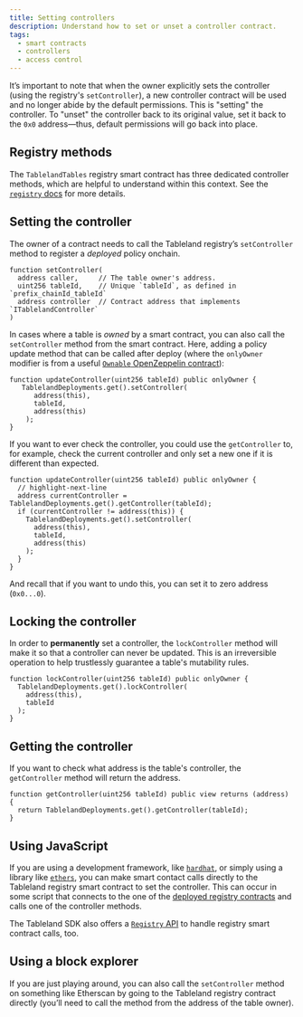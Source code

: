```yaml
---
title: Setting controllers
description: Understand how to set or unset a controller contract.
tags:
  - smart contracts
  - controllers
  - access control
---
```


It’s important to note that when the owner explicitly sets the controller (using the registry's `setController`), a new controller contract will be used and no longer abide by the default permissions. This is "setting" the controller. To "unset" the controller back to its original value, set it back to the `0x0` address—thus, default permissions will go back into place.

## Registry methods

The `TablelandTables` registry smart contract has three dedicated controller methods, which are helpful to understand within this context. See the [`registry` docs](/smart-contracts/registry) for more details.

## Setting the controller

The owner of a contract needs to call the Tableland registry’s `setController` method to register a _deployed_ policy onchain.

```solidity
function setController(
  address caller,     // The table owner's address.
  uint256 tableId,    // Unique `tableId`, as defined in `prefix_chainId_tableId`
  address controller  // Contract address that implements `ITablelandController`
)
```

In cases where a table is _owned_ by a smart contract, you can also call the `setController` method from the smart contract. Here, adding a policy update method that can be called after deploy (where the `onlyOwner` modifier is from a useful [`Ownable` OpenZeppelin contract](https://docs.openzeppelin.com/contracts/2.x/access-control#ownership-and-ownable)):

```solidity
function updateController(uint256 tableId) public onlyOwner {
   TablelandDeployments.get().setController(
      address(this),
      tableId,
      address(this)
    );
}
```

If you want to ever check the controller, you could use the `getController` to, for example, check the current controller and only set a new one if it is different than expected.

```solidity
function updateController(uint256 tableId) public onlyOwner {
  // highlight-next-line
  address currentController = TablelandDeployments.get().getController(tableId);
  if (currentController != address(this)) {
    TablelandDeployments.get().setController(
      address(this),
      tableId,
      address(this)
    );
  }
}
```

And recall that if you want to undo this, you can set it to zero address (`0x0...0`).

## Locking the controller

In order to **permanently** set a controller, the `lockController` method will make it so that a controller can never be updated. This is an irreversible operation to help trustlessly guarantee a table's mutability rules.

```solidity
function lockController(uint256 tableId) public onlyOwner {
  TablelandDeployments.get().lockController(
    address(this),
    tableId
  );
}
```

## Getting the controller

If you want to check what address is the table's controller, the `getController` method will return the address.

```solidity
function getController(uint256 tableId) public view returns (address) {
  return TablelandDeployments.get().getController(tableId);
}
```

## Using JavaScript

If you are using a development framework, like [`hardhat`](https://hardhat.org/), or simply using a library like [`ethers`](https://docs.ethers.io/v6/), you can make smart contact calls directly to the Tableland registry smart contract to set the controller. This can occur in some script that connects to the one of the [deployed registry contracts](/smart-contracts/deployed-contracts) and calls one of the controller methods.

The Tableland SDK also offers a [`Registry` API](/sdk/registry) to handle registry smart contract calls, too.

## Using a block explorer

If you are just playing around, you can also call the `setController` method on something like Etherscan by going to the Tableland registry contract directly (you’ll need to call the method from the address of the table owner).
